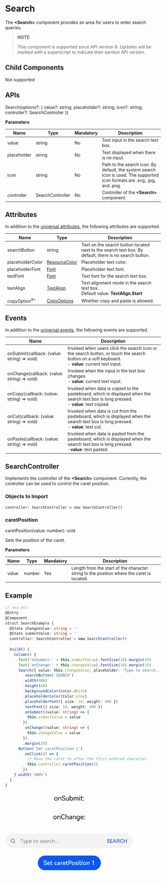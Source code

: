 #  Search

The **\<Search>** component provides an area for users to enter search queries.

> **NOTE**
>
> This component is supported since API version 8. Updates will be marked with a superscript to indicate their earliest API version.

## Child Components

Not supported

## APIs

Search(options?: { value?: string; placeholder?: string; icon?: string; controller?: SearchController })

**Parameters**

| Name     | Type        | Mandatory| Description                                                    |
| ----------- | ---------------- | ---- | ------------------------------------------------------------ |
| value       | string           | No  | Text input in the search text box.                                                |
| placeholder | string           | No  | Text displayed when there is no input.                                        |
| icon        | string           | No  | Path to the search icon. By default, the system search icon is used. The supported icon formats are .svg, .jpg, and .png.|
| controller  | SearchController | No  | Controller of the **\<Search>** component.                                                    |

## Attributes

In addition to the [universal attributes](ts-universal-attributes-size.md), the following attributes are supported.

| Name                   | Type                                        | Description                                          |
| ----------------------- | ------------------------------------------------ | ---------------------------------------------- |
| searchButton            | string                                           | Text on the search button located next to the search text box. By default, there is no search button.        |
| placeholderColor        | [ResourceColor](ts-types.md#resourcecolor)       | Placeholder text color.                          |
| placeholderFont         | [Font](ts-types.md#font)                         | Placeholder text font.                          |
| textFont                | [Font](ts-types.md#font)                         | Text font for the search text box.                              |
| textAlign               | [TextAlign](ts-appendix-enums.md#textalign)      | Text alignment mode in the search text box.<br>Default value: **TextAlign.Start**   |
| copyOption<sup>9+</sup> | [CopyOptions](ts-appendix-enums.md#copyoptions9) | Whether copy and paste is allowed.                            |

## Events

In addition to the [universal events](ts-universal-events-click.md), the following events are supported.

| Name                                        | Description                                                  |
| ------------------------------------------- | ------------------------------------------------------------ |
| onSubmit(callback: (value: string) => void) | Invoked when users click the search icon or the search button, or touch the search button on a soft keyboard.<br> - **value**: current text input. |
| onChange(callback: (value: string) => void) | Invoked when the input in the text box changes.<br> - **value**: current text input. |
| onCopy(callback: (value: string) => void)   | Invoked when data is copied to the pasteboard, which is displayed when the search text box is long pressed.<br> - **value**: text copied. |
| onCut(callback: (value: string) => void)    | Invoked when data is cut from the pasteboard, which is displayed when the search text box is long pressed.<br> - **value**: text cut. |
| onPaste(callback: (value: string) => void)  | Invoked when data is pasted from the pasteboard, which is displayed when the search text box is long pressed.<br> -**value**: text pasted. |

## SearchController

Implements the controller of the **\<Search>** component. Currently, the controller can be used to control the caret position.

### Objects to Import
```
controller: SearchController = new SearchController()
```
### caretPosition

caretPosition(value: number): void

Sets the position of the caret.

**Parameters**

| Name| Type| Mandatory| Description                          |
| ------ | -------- | ---- | ---------------------------------- |
| value  | number   | Yes  | Length from the start of the character string to the position where the caret is located.|

##  Example

```ts
// xxx.ets
@Entry
@Component
struct SearchExample {
  @State changeValue: string = ''
  @State submitValue: string = ''
  controller: SearchController = new SearchController()

  build() {
    Column() {
      Text('onSubmit:' + this.submitValue).fontSize(18).margin(15)
      Text('onChange:' + this.changeValue).fontSize(18).margin(15)
      Search({ value: this.changeValue, placeholder: 'Type to search...', controller: this.controller })
        .searchButton('SEARCH')
        .width(400)
        .height(40)
        .backgroundColor(Color.White)
        .placeholderColor(Color.Grey)
        .placeholderFont({ size: 14, weight: 400 })
        .textFont({ size: 14, weight: 400 })
        .onSubmit((value: string) => {
          this.submitValue = value
        })
        .onChange((value: string) => {
          this.changeValue = value
        })
        .margin(20)
      Button('Set caretPosition 1')
        .onClick(() => {
          // Move the caret to after the first entered character.
          this.controller.caretPosition(1)
        })
    }.width('100%')
  }
}
```

![search](figures/search.gif)
